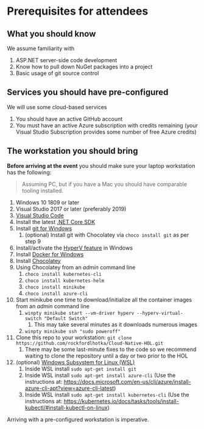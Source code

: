 # Prerequisites for attendees

## What you should know

We assume familiarity with

1. ASP.NET server-side code development
1. Know how to pull down NuGet packages into a project
1. Basic usage of git source control

## Services you should have pre-configured

We will use some cloud-based services

1. You should have an active GitHub account
1. You must have an active Azure subscription with credits remaining (your Visual Studio Subscription provides some number of free Azure credits)

## The workstation you should bring

**Before arriving at the event** you should make sure your laptop workstation has the following:

> Assuming PC, but if you have a Mac you should have comparable tooling installed.

1. Windows 10 1809 or later
1. Visual Studio 2017 or later (preferably 2019)
1. [Visual Studio Code](https://code.visualstudio.com/)
1. Install the latest [.NET Core SDK](https://dotnet.microsoft.com/download)
1. Install [git for Windows](https://git-scm.com/download/win)
   1. (optional) Install git with Chocolatey via `choco install git` as per step 9
1. Install/activate the [HyperV feature](https://docs.microsoft.com/en-us/virtualization/hyper-v-on-windows/quick-start/enable-hyper-v) in Windows
1. Install [Docker for Windows](https://docs.docker.com/docker-for-windows/)
1. Install [Chocolatey](https://chocolatey.org)
1. Using Chocolatey from an _admin_ command line
   1. `choco install kubernetes-cli`
   1. `choco install kubernetes-helm`
   1. `choco install minikube`
   1. `choco install azure-cli`
1. Start minikube one time to download/initialize all the container images from an _admin_ command line
   1. `winpty minikube start --vm-driver hyperv --hyperv-virtual-switch "Default Switch"`
      1. This may take several minutes as it downloads numerous images
   1. `winpty minikube ssh "sudo poweroff"`
1. Clone this repo to your workstation: `git clone https://github.com/rockfordlhotka/Cloud-Native-HOL.git`
   1. There may be some last-minute fixes to the code so we recommend waiting to clone the repository until a day or two prior to the HOL
1. (optional) [Windows Subsystem for Linux (WSL)](https://docs.microsoft.com/en-us/windows/wsl/install-win10)
   1. Inside WSL install `sudo apt-get install git`
   1. Inside WSL install `sudo apt-get install azure-cli` (Use the instructions at: https://docs.microsoft.com/en-us/cli/azure/install-azure-cli-apt?view=azure-cli-latest)
   1. Inside WSL install `sudo apt-get install kubernetes-cli` (Use the instructions at: https://kubernetes.io/docs/tasks/tools/install-kubectl/#install-kubectl-on-linux)
   
Arriving with a pre-configured workstation is imperative.
